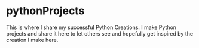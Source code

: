 # pythonProjects
This is where I share my successful Python Creations.
I make Python projects and share it here to let others see and hopefully get inspired by the creation I make here.
